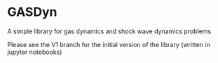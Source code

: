 # GASDyn
A simple library for gas dynamics and shock wave dynamics problems

Please see the V1 branch for the initial version of the library (written in jupyter notebooks)
